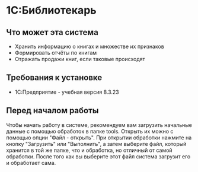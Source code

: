 # 1С:Библиотекарь

## Что может эта система
- Хранить информацию о книгах и множестве их признаков
- Формировать отчёты по книгам
- Отражать продажи книг, если таковые происходят

## Требования к установке
- 1С:Предприятие - учебная версия 8.3.23

## Перед началом работы
Чтобы начать работу в системе, рекомендуем вам загрузить начальные данные с помощью обработок в папке tools. Открыть их можно с помощью опции "Файл - открыть". При открытии обработки нажмите на кнопку "Загрузить" или "Выполнить", а затем выберите файл, который хранится в той же папке, что и обработка, но отличный от самой обработки. После того как вы выберите этот файл система загрузит его и обработает сама.
